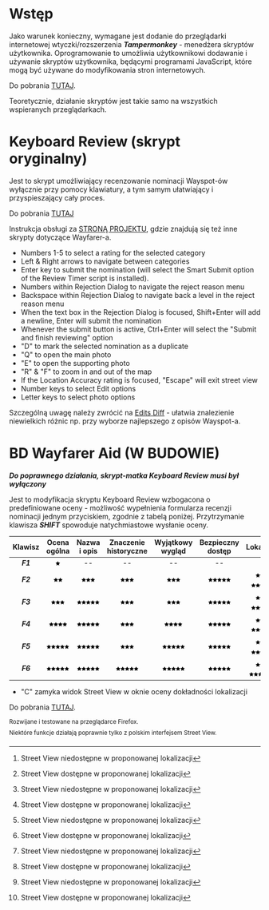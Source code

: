 # Wstęp

Jako warunek konieczny, wymagane jest dodanie do przeglądarki internetowej wtyczki/rozszerzenia ***Tampermonkey*** - menedżera skryptów użytkownika. Oprogramowanie to umożliwia użytkownikowi dodawanie i używanie skryptów użytkownika, będącymi programami JavaScript, które mogą być używane do modyfikowania stron internetowych.

Do pobrania [TUTAJ](https://tampermonkey.net/).

Teoretycznie, działanie skryptów jest takie samo na wszystkich wspieranych przeglądarkach.

# Keyboard Review (skrypt oryginalny)

Jest to skrypt umożliwiający recenzowanie nominacji Wayspot-ów wyłącznie przy pomocy klawiatury, a tym samym ułatwiający i przyspieszający cały proces.

Do pobrania [TUTAJ](https://github.com/tehstone/wayfarer-addons/raw/main/wayfarer-keyboard-review.user.js)

Instrukcja obsługi za [STRONĄ PROJEKTU](https://github.com/tehstone/wayfarer-addons), gdzie znajdują się też inne skrypty dotyczące Wayfarer-a.

- Numbers 1-5 to select a rating for the selected category
- Left & Right arrows to navigate between categories
- Enter key to submit the nomination (will select the Smart Submit option of the Review Timer script is installed).
- Numbers within Rejection Dialog to navigate the reject reason menu
- Backspace within Rejection Dialog to navigate back a level in the reject reason menu
- When the text box in the Rejection Dialog is focused, Shift+Enter will add a newline, Enter will submit the nomination
- Whenever the submit button is active, Ctrl+Enter will select the "Submit and finish reviewing" option
- "D" to mark the selected nomination as a duplicate
- "Q" to open the main photo
- "E" to open the supporting photo
- "R" & "F" to zoom in and out of the map
- If the Location Accuracy rating is focused, "Escape" will exit street view
- Number keys to select Edit options
- Letter keys to select photo options

Szczególną uwagę należy zwrócić na [Edits Diff](https://github.com/tehstone/wayfarer-addons/raw/main/wayfarer-edits-diff.user.js) - ułatwia znalezienie niewielkich różnic np. przy wyborze najlepszego z opisów Wayspot-a.

# BD Wayfarer Aid (W BUDOWIE)

***Do poprawnego działania, skrypt-matka Keyboard Review musi był wyłączony*** 

Jest to modyfikacja skryptu Keyboard Review wzbogacona o predefiniowane oceny - możliwość wypełnienia formularza recenzji nominacji jednym przyciskiem, zgodnie z tabelą poniżej. Przytrzymanie klawisza ***SHIFT*** spowoduje natychmiastowe wysłanie oceny.

| Klawisz | Ocena ogólna | Nazwa i opis | Znaczenie historyczne | Wyjątkowy wygląd | Bezpieczny dostęp | Lokalizacja |
| :-----: | :----------: | :----------: | :-------------------: | :--------------: | :---------------: | :---------: |
| ***F1***  | ![star] | \-\- | \-\- | \-\- | \-\- | \-\- |
| ***F2***  | ![star]![star] | ![star]![star]![star] | ![star]![star]![star] | ![star]![star]![star] | ![star]![star]![star]![star]![star] | ![star]![star]![star] [^1]<br>![star]![star]![star]![star]![star] [^2] |
| ***F3***  | ![star]![star]![star] | ![star]![star]![star]![star]![star] | ![star]![star]![star] | ![star]![star]![star] | ![star]![star]![star]![star]![star] | ![star]![star]![star] [^1]<br>![star]![star]![star]![star]![star] [^2] |
| ***F4***  | ![star]![star]![star]![star] | ![star]![star]![star]![star]![star] | ![star]![star]![star] | ![star]![star]![star]![star] | ![star]![star]![star]![star]![star] | ![star]![star]![star] [^1]<br>![star]![star]![star]![star]![star] [^2] |
| ***F5***  | ![star]![star]![star]![star]![star] | ![star]![star]![star]![star]![star] | ![star]![star]![star] | ![star]![star]![star]![star]![star] | ![star]![star]![star]![star]![star] | ![star]![star]![star] [^1]<br>![star]![star]![star]![star]![star] [^2] |
| ***F6***  | ![star]![star]![star]![star]![star] | ![star]![star]![star]![star]![star] | ![star]![star]![star]![star]![star] | ![star]![star]![star]![star]![star] | ![star]![star]![star]![star]![star] | ![star]![star]![star] [^1]<br>![star]![star]![star]![star]![star] [^2] |

- "C" zamyka widok Street View w oknie oceny dokładności lokalizacji

Do pobrania [TUTAJ](https://github.com/bdudek86/wayfarer/raw/main/BD_wayfarer.user.js).

<sup>Rozwijane i testowane na przeglądarce Firefox.<br> Niektóre funkcje działają poprawnie tylko z polskim interfejsem Street View.<sup>

[star]: star.png
[^1]: Street View niedostępne w proponowanej lokalizacji
[^2]: Street View dostępne w proponowanej lokalizacji
